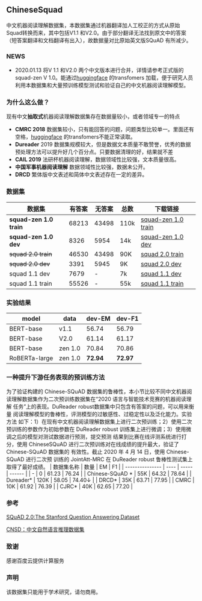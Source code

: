 ## ChineseSquad

  中文机器阅读理解数据集，本数据集通过机器翻译加人工校正的方式从原始Squad转换而来，其中包括V1.1 和V2.0。由于部分翻译无法找到原文中的答案（短答案翻译和文档翻译有出入），故数据量对比原始英文版SQuAD 有所减少。

### NEWS

- 2020.01.13 将V 1.1 和V2.0 两个中文版本进行合并，详情请参考正式版的  squad-zen V 1.0。能通过[huggingface](https://github.com/huggingface) 的transfomers 加载，便于研究人员利用本数据集和大量预训练模型测试和验证自己的中文机器阅读理解模型。



### 为什么这么做？

现有中文**抽取式**机器阅读理解数据集存在数据量较小，或者领域专一的特点

- **CMRC 2018** 数据集较小，只有能回答的问题，问题类型比较单一。里面还有空格，[huggingface](https://github.com/huggingface) 的transfomers不能正常读取。
- **Dureader** 2019 数据集规模较大，但是数据文本质量不敢赞誉，优秀的数据预处理方法可以提升好几个百分点。只要数据清理的好，结果就不差
- **CAIL 2019** 法研杯机器阅读理解，数据领域性比较强，文本质量很高。
- **中国军事机器阅读理解** 数据领域性比较强，数据未公开。
- **DRCD**  繁体版中文表述和简体中文表述存在一定的差异。



### 数据集



|    数据集  |   有答案   |  无答案    |   总数   |下载链接      |
| ---- | ---- | ---- | ---- | ---- |
| **squad-zen 1.0 train** | 68213 | 43498| 110k | [squad-zen 1.0 train](https://github.com/zengjunjun/ChineseSquad/blob/master/squad-zen/train-zen-v1.0.json) |
| **squad-zen 1.0 dev** | 8326 | 5954 | 14k | [squad-zen 1.0 dev](https://github.com/zengjunjun/ChineseSquad/blob/master/squad-zen/dev-zen-v1.0.json) |
| ~~squad 2.0 train~~  | 46530 | 43498 | 90K | [squad 2.0 train](https://github.com/zengjunjun/ChineseSquad/blob/master/squad_2.0/train-v2.0-zh.json) |
| ~~squad 2.0 dev~~ | 3391   | 5945 | 9K | [squad 2.0 dev](https://github.com/zengjunjun/ChineseSquad/blob/master/squad_2.0/dev-v2.0-zh.json) |
| squad 1.1 dev | 7679 | - | 7k | [squad 1.1 dev](https://github.com/zengjunjun/ChineseSquad/blob/master/squad_1.1/dev-v1.1-zh.json) |
| squad 1.1 train | 55526 | - | 55k | [squad 1.1 train](https://github.com/zengjunjun/ChineseSquad/blob/master/squad_1.1/train-v1.1-zh.json) |






### 实验结果

| model     | data | dev-EM                          | dev-F1                           |
| --------- | ---- | ------------------------------- | -------------------------------- |
| BERT-base | v1.1 | 56.74                           | 56.79                            |
| BERT-base | V2.0 | 61.14 | 61.17 |
| BERT-base | zen 1.0 | 70.84 | 70.86 |
| RoBERTa-large   | zen 1.0    | **72.94**                         | **72.97**                          |

### 一种提升下游任务表现的预训练方法
  为了验证构建的 Chinese-SQuAD 数据集的鲁棒性，本小节比较不同中文机器阅
读理解数据集作为二次预训练数据集在“2020 语言与智能技术竞赛的机器阅读理解
任务”上的表现。DuReader robust数据集中只包含有答案的问题，可以用来衡量
阅读理解模型的鲁棒性，评测模型的过敏感性、过稳定性以及泛化能力。实验方法
如下：1）在现有中文机器阅读理解数据集上进行二次预训练；2）使用二次预训练的参数作为初始参数在 DuReader
robust 训练集上进行微调；3）使用微调之后的模型对测试数据进行预测，提交预测
结果到比赛在线评测系统进行打分，使用 ChineseSQuAD 进行二次预训练对在线成绩的提升最大，验证了 Chinese-SQuAD 数据集的
有效性。截止 2020 年 4 月 14 日，使用 Chinese-SQuAD 进行二次预
训练的 JointAtt-MRC 在 DuReader robust 鲁棒性测试集上取得了最好成绩。
| 数据集名称      | 数量 | EM    | F1     |
| --------------- | ---- | ----- | ------ |
| -               | 0    | 61.23 | 76.24  |
| Chinese-SQuAD * | 55K  | 64.32 | 78.64  |
| Dureader*       | 120K | 58.05 | 74.40↓ |
| DRCD*           | 35K  | 63.71 | 77.95  |
| CMRC            | 10K  | 61.92 | 76.39  |
| CJRC*           | 40K  | 62.65 | 77.20  |


### 参考

[SQuAD 2.0:The Stanford Question Answering Dataset](https://rajpurkar.github.io/SQuAD-explorer/)

[CNSD：中文自然语言推理数据集](https://github.com/zengjunjun/CNSD)

### 致谢

感谢百度云提供计算服务

### 声明

该数据集只能用于学术研究，请勿商用。
